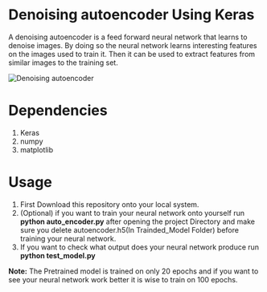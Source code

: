 # Denoising autoencoder Using Keras
A denoising autoencoder is a feed forward neural network that learns to denoise images. By doing so the neural network learns interesting features on the images used to train it. Then it can be used to extract features from similar images to the training set.

![Denoising autoencoder](https://cdn-images-1.medium.com/max/1800/1*G0V4dz4RKTKGpebeoSWB0A.png)

# Dependencies
1. Keras
2. numpy
3. matplotlib

# Usage
1. First Download this repository onto your local system.
2. (Optional) if you want to train your neural network onto yourself run <b>python auto_encoder.py</b> after opening the project Directory and make sure you delete autoencoder.h5(In Trainded_Model Folder) before training your neural network.
3. If you want to check what output does your neural network produce run <b>python test_model.py</b>

<b>Note:</b> The Pretrained model is trained on only 20 epochs and if you want to see your neural network work better it is wise to train on 100 epochs.
